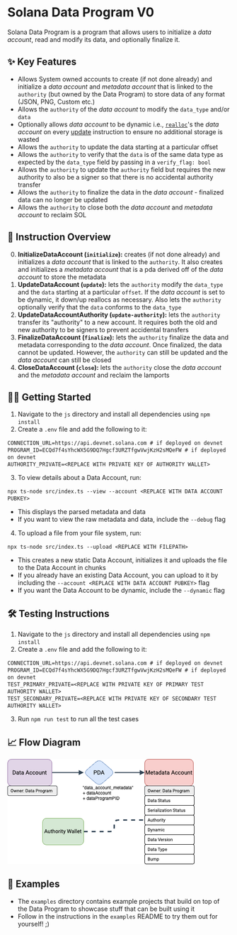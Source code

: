 # Solana Data Program V0

Solana Data Program is a program that allows users to initialize a _data account_, read and modify its data, and optionally finalize it.

##  ✨ Key Features

- Allows System owned accounts to create (if not done already) and initialize a _data account_ and _metadata account_ that is linked to the `authority` (but owned by the Data Program) to store data of any format (JSON, PNG, Custom etc.)
- Allows the `authority` of the _data account_ to modify the `data_type` and/or `data`
- Optionally allows _data account_ to be dynamic i.e., [`realloc`](https://docs.rs/solana-sdk/latest/solana_sdk/account_info/struct.AccountInfo.html#method.realloc)'s the _data account_ on every [update](#instruction-overview) instruction to ensure no additional storage is wasted
- Allows the `authority` to update the data starting at a particular offset
- Allows the `authority` to verify that the `data` is of the same data type as expected by the `data_type` field by passing in a `verify_flag: bool`
- Allows the `authority` to update the `authority` field but requires the new authority to also be a signer so that there is no accidental authority transfer
- Allows the `authority` to finalize the data in the _data account_ - finalized data can no longer be updated
- Allows the `authority` to close both the _data account_ and _metadata account_ to reclaim SOL

## 📝 Instruction Overview

0. **InitializeDataAccount (`initialize`):** creates (if not done already) and initializes a _data account_ that is linked to the `authority`. It also creates and initializes a _metadata account_ that is a pda derived off of the _data account_ to store the metadata
1. **UpdateDataAccount (`update`):** lets the `authority` modify the `data_type` and the `data` starting at a particular `offset`. If the _data account_ is set to be dynamic, it down/up reallocs as necessary. Also lets the `authority` optionally verify that the `data` conforms to the `data_type`
2. **UpdateDataAccountAuthority (`update-authority`):** lets the `authority` transfer its "authority" to a new account. It requires both the old and new authority to be signers to prevent accidental transfers
3. **FinalizeDataAccount (`finalize`):** lets the `authority` finalize the data and metadata corresponding to the _data account_. Once finalized, the data cannot be updated. However, the `authority` can still be updated and the _data account_ can still be closed 
3. **CloseDataAccount (`close`):** lets the `authority` close the _data account_ and the _metadata account_ and reclaim the lamports

## 🧑‍💻 Getting Started

1. Navigate to the `js` directory and install all dependencies using `npm install`
2. Create a `.env` file and add the following to it:
 ```
CONNECTION_URL=https://api.devnet.solana.com # if deployed on devnet
PROGRAM_ID=ECQd7f4sYhcWX5G9DQ7Hgcf3URZTfgwVwjKzH2sMQeFW # if deployed on devnet
AUTHORITY_PRIVATE=<REPLACE WITH PRIVATE KEY OF AUTHORITY WALLET>
```
3. To view details about a Data Account, run:
  ```
  npx ts-node src/index.ts --view --account <REPLACE WITH DATA ACCOUNT PUBKEY>
  ```
  - This displays the parsed metadata and data
  - If you want to view the raw metadata and data, include the `--debug` flag

4. To upload a file from your file system, run:
  ```
  npx ts-node src/index.ts --upload <REPLACE WITH FILEPATH>
  ```
  - This creates a new static Data Account, initializes it and uploads the file to the Data Account in chunks
  - If you already have an existing Data Account, you can upload to it by including the `--account <REPLACE WITH DATA ACCOUNT PUBKEY>` flag
  - If you want the Data Account to be dynamic, include the `--dynamic` flag

## 🛠️ Testing Instructions

1. Navigate to the `js` directory and install all dependencies using `npm install`
2. Create a `.env` file and add the following to it:
 ```
CONNECTION_URL=https://api.devnet.solana.com # if deployed on devnet
PROGRAM_ID=ECQd7f4sYhcWX5G9DQ7Hgcf3URZTfgwVwjKzH2sMQeFW # if deployed on devnet
TEST_PRIMARY_PRIVATE=<REPLACE WITH PRIVATE KEY OF PRIMARY TEST AUTHORITY WALLET>
TEST_SECONDARY_PRIVATE=<REPLACE WITH PRIVATE KEY OF SECONDARY TEST AUTHORITY WALLET>
```
3. Run `npm run test` to run all the test cases

## 📈 Flow Diagram
![flow-diagram](./static/FlowDiagram.png)

## 🚀 Examples

* The `examples` directory contains example projects that build on top of the Data Program to showcase stuff that can be built using it
* Follow in the instructions in the `examples` README to try them out for yourself! ;)
